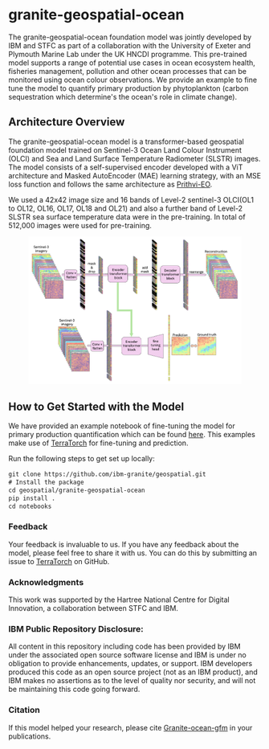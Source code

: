 # granite-geospatial-ocean

The granite-geospatial-ocean foundation model was jointly developed by IBM and STFC as part of a collaboration with the University of Exeter and Plymouth Marine Lab under the UK HNCDI programme. This pre-trained model supports a range of potential use cases in ocean ecosystem health, fisheries management, pollution and other ocean processes that can be monitored using ocean colour observations. We provide an example to fine tune the model to quantify primary production by phytoplankton (carbon sequestration which determine's the ocean's role in climate change).


## Architecture Overview

The granite-geospatial-ocean model is a transformer-based geospatial foundation model trained on Sentinel-3 Ocean Land Colour Instrument (OLCI) and Sea and Land Surface Temperature Radiometer (SLSTR) images. The model consists of a self-supervised encoder developed with a ViT architecture and Masked AutoEncoder (MAE) learning strategy, with an MSE loss function and follows the same architecture as [Prithvi-EO](https://huggingface.co/collections/ibm-nasa-geospatial/prithvi-for-earth-observation-6740a7a81883466bf41d93d6). 

We used a 42x42 image size and 16 bands of Level-2 sentinel-3 OLCI(OL1 to OL12, OL16, OL17, OL18 and OL21) and also a further band of Level-2 SLSTR sea surface temperature data were in the pre-training. In total of 512,000 images were used for pre-training.


<figure>
    <img src='./resources/images/model_architecture.png' alt='Model Architecture' />
</figure>


## How to Get Started with the Model 

We have provided an example notebook of fine-tuning the model for primary production quantification which can be found [here](./notebooks/fine_tuning.ipynb). This examples make use of [TerraTorch](https://github.com/IBM/terratorch) for fine-tuning and prediction.

Run the following steps to get set up locally:

```
git clone https://github.com/ibm-granite/geospatial.git
# Install the package
cd geospatial/granite-geospatial-ocean
pip install .
cd notebooks
```

### Feedback

Your feedback is invaluable to us. If you have any feedback about the model, please feel free to share it with us. You can do this by submitting an issue to [TerraTorch](https://github.com/IBM/terratorch) on GitHub.

### Acknowledgments
This work was supported by the Hartree National Centre for Digital Innovation, a collaboration between STFC and IBM.

### IBM Public Repository Disclosure: 	
All content in this repository including code has been provided by IBM under the associated open source software license and IBM is under no obligation to provide enhancements, updates, or support. IBM developers produced this code as an open source project (not as an IBM product), and IBM makes no assertions as to the level of quality nor security, and will not be maintaining this code going forward.

### Citation
If this model helped your research, please cite [Granite-ocean-gfm](https://github.com/ibm-granite/geospatial/granite-geospatial-ocean/granite-geospatial-ocean-preprint.pdf) in your publications.

<!-- ```
@article{Granite-geospatial-ocean-Preprint,
    author          = {Dawson, Geoffrey and Vandaele, Remy and Taylor, Andrew and Moffat, David and Tamura-Wicks, Helen and Jackson, Sarah and Lickorish, Rosie and Fraccaroa, Paolo and Williams, Hywel and Luo, Chunbo and Jones, Anne},
    month           = Sept,
    title           = {{A Sentinel-3 foundation model for ocean colour}},
    journal         = {Preprint Available on arxiv:},
    year            = {2025}
} -->
